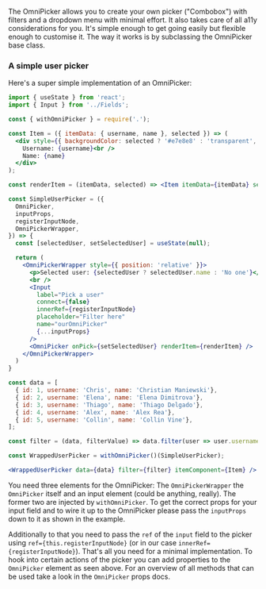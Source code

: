 The OmniPicker allows you to create your own picker ("Combobox") with filters and a dropdown menu with minimal effort. It also takes care of all a11y considerations for you. It's simple enough to get going easily but flexible enough to customise it. The way it works is by subclassing the OmniPicker base class.

### A simple user picker

Here's a super simple implementation of an OmniPicker:

```jsx
import { useState } from 'react';
import { Input } from '../Fields';

const { withOmniPicker } = require('.');

const Item = ({ itemData: { username, name }, selected }) => (
  <div style={{ backgroundColor: selected ? '#e7e8e8' : 'transparent', padding: '20px'}}>
    Username: {username}<br />
    Name: {name}
  </div>
);

const renderItem = (itemData, selected) => <Item itemData={itemData} selected={selected} />;

const SimpleUserPicker = ({
  OmniPicker,
  inputProps,
  registerInputNode,
  OmniPickerWrapper,
}) => {
  const [selectedUser, setSelectedUser] = useState(null);

  return (
    <OmniPickerWrapper style={{ position: 'relative' }}>
      <p>Selected user: {selectedUser ? selectedUser.name : 'No one'}</p>
      <br />
      <Input
        label="Pick a user"
        connect={false}
        innerRef={registerInputNode}
        placeholder="Filter here"
        name="ourOmniPicker"
        {...inputProps}
      />
      <OmniPicker onPick={setSelectedUser} renderItem={renderItem} />
    </OmniPickerWrapper>
  )
}

const data = [
  { id: 1, username: 'Chris', name: 'Christian Maniewski'},
  { id: 2, username: 'Elena', name: 'Elena Dimitrova'},
  { id: 3, username: 'Thiago', name: 'Thiago Delgado'},
  { id: 4, username: 'Alex', name: 'Alex Rea'},
  { id: 5, username: 'Collin', name: 'Collin Vine'},
];

const filter = (data, filterValue) => data.filter(user => user.username.toLowerCase().startsWith(filterValue.toLowerCase()));

const WrappedUserPicker = withOmniPicker()(SimpleUserPicker);

<WrappedUserPicker data={data} filter={filter} itemComponent={Item} />
```

You need three elements for the OmniPicker: The `OmniPickerWrapper` the `OmniPicker` itself and an input element (could be anything, really). The former two are injected by `withOmniPicker`. To get the correct props for your input field and to wire it up to the OmniPicker please pass the `inputProps` down to it as shown in the example.

Additionally to that you need to pass the `ref` of the `input` field to the picker using `ref={this.registerInputNode}` (or in our case `innerRef={registerInputNode}`). That's all you need for a minimal implementation. To hook into certain actions of the picker you can add properties to the `OmniPicker` element as seen above. For an overview of all methods that can be used take a look in the `OmniPicker` props docs.
